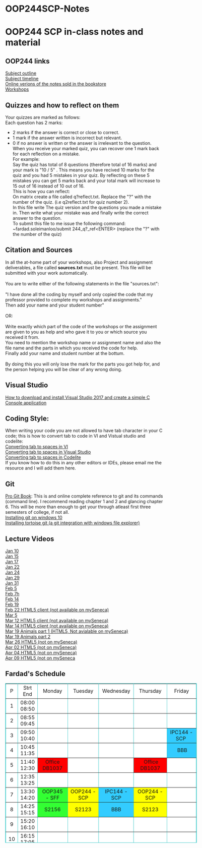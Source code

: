# OOP244SCP-Notes
# OOP244 SCP in-class notes and material 

## OOP244 links 
[Subject outline](https://ict.senecacollege.ca/course/oop244)<br />
[Subject timeline](https://scs.senecac.on.ca/~oop244/pages/timeline.html)<br />
[Online verions of the notes sold in the bookstore](https://scs.senecac.on.ca/~oop244/pages/content/index.html)<br />
[Workshops](https://github.com/Seneca-244200/OOP-Workshops)<br />
## Quizzes and how to reflect on them 
Your quizzes are marked as follows:<br />
Each question has 2 marks:<br />
- 2 marks if the answer is correct or close to correct.<br /> 
- 1 mark if the answer written is incorrect but relevant. <br />
- 0 if  no answer is written or the answer is irrelevant to the question.<br />
When you receive your marked quiz, you can recover one 1 mark back for each reflection on a mistake.<br /> 
For example: <br />
Say the quiz has total of 8 questions (therefore total of 16 marks) and your mark is "10 / 5" . This means you have recived 10 marks for the quiz and you had 5 mistakes in your quiz. By reflecting on these 5 mistakes you can get 5 marks back and your total mark will increase to 15 out of 16 instead of 10 out of 16.<br /> 
This is how you can reflect:<br /> 
On matrix create a file called q?reflect.txt. Replace the "?" with the number of the quiz. (i.e q2reflect.txt for quiz number 2).<br />
In this file write The quiz version and the questions you made a mistake in. Then write what your mistake was and finally write the correct answer to the question.<br />
To submit this file to me issue the following command:<br />
~fardad.soleimanloo/submit 244_q?_ref&lt;ENTER&gt; (replace the "?" with the number of the quiz)<br />

## Citation and Sources 
In all the at-home part of your workshops, also Project and assignment deliverables, a file called **sources.txt** must be present. This file will be submitted with your work automatically.<br />   
You are to write either of the following statements in the file "sources.txt":<br /><br />
"I have done all the coding by myself and only copied the code that my professor provided to complete my workshops and assignments."<br />
Then add your name and your student number"<br /><br />
OR:<br /><br />
Write exactly which part of the code of the workshops or the assignment are given to you as help and who gave it to you or which source you received it from. <br />
You need to mention the workshop name or assignment name and also the file name and the parts in which you received the code for help.<br />
Finally add your name and student number at the bottum.<br /><br />
By doing this you will only lose the mark for the parts you got help for, and the person helping you will be clear of any wrong doing. 

## Visual Studio
[How to download and install Visual Studio 2017 and create a simple C Console application](https://www.youtube.com/watch?v=rdtPA3mCsuk)<br />
## Coding Style:
When writing your code you are not allowed to have tab character in your C code; this is how to convert tab to code in VI and Vistual studio and codelite: <br />
[Converting tab to spaces in VI](http://vim.wikia.com/wiki/Converting_tabs_to_spaces) <br />
[Converting tab to spaces in Visual Studio](https://www.youtube.com/watch?v=oW4viEA72UI)<br />
[Converting tab to spaces in Codelite](https://www.youtube.com/watch?v=XQMPJpA8fJI&t)<br />
If you know how to do this in any other editors or IDEs, please email me the resource and I will add them here.

## Git
[Pro Git Book](https://git-scm.com/book): This is and online complete reference to git and its commands (command line). I recommend reading chapter 1 and 2 and glancing chapter 6. This will be more than enough to get your through atleast first three semesters of college, if not all. <br />
[Installing git on windows 10](https://www.youtube.com/watch?v=PXQif4EZd3Y)  <br />
[Installing tortoise git (a git integration with windows file explorer)](https://www.youtube.com/watch?v=pttIoMyyMaM) <br />

## Lecture Videos

[Jan 10](https://recordings.rna2.blindsidenetworks.com/senecacollege/0c960a757d70229ee64069379212a7f07b716fb4-1547145115244/capture/)<br />
[Jan 15](https://recordings.rna2.blindsidenetworks.com/senecacollege/0c960a757d70229ee64069379212a7f07b716fb4-1547576924340/capture/)<br />
[Jan 17](https://recordings.rna2.blindsidenetworks.com/senecacollege/0c960a757d70229ee64069379212a7f07b716fb4-1547750414251/capture/)<br />
[Jan 22](https://recordings.rna2.blindsidenetworks.com/senecacollege/0c960a757d70229ee64069379212a7f07b716fb4-1547750414251/capture/)<br />
[Jan 24](https://recordings.rna2.blindsidenetworks.com/senecacollege/0c960a757d70229ee64069379212a7f07b716fb4-1548354773891/capture/) <br />
[Jan 29](https://recordings.rna2.blindsidenetworks.com/senecacollege/0c960a757d70229ee64069379212a7f07b716fb4-1548786692066/capture/) <br />
[Jan 31](https://recordings.rna2.blindsidenetworks.com/senecacollege/0c960a757d70229ee64069379212a7f07b716fb4-1548958816573/capture/) <br />
[Feb 5](https://recordings.rna2.blindsidenetworks.com/senecacollege/0c960a757d70229ee64069379212a7f07b716fb4-1549391410166/capture/) <br />
[Feb 7h](https://recordings.rna2.blindsidenetworks.com/senecacollege/0c960a757d70229ee64069379212a7f07b716fb4-1549564297318/capture/) <br />
[Feb 14](https://recordings.rna2.blindsidenetworks.com/senecacollege/0c960a757d70229ee64069379212a7f07b716fb4-1550168887552/capture/) <br />
[Feb 19](https://recordings.rna2.blindsidenetworks.com/senecacollege/0c960a757d70229ee64069379212a7f07b716fb4-1550601485145/capture/) <br />
[Feb 22 HTML5 client (not available on mySeneca)](https://recordings.rna1.blindsidenetworks.com/senecacollege/d1871aac16059730b3485c5cf19de89e230e9236-1550774277534/capture/)<br />
[Mar 5](https://recordings.rna2.blindsidenetworks.com/senecacollege/0c960a757d70229ee64069379212a7f07b716fb4-1551810323842/capture/) <br />
[Mar 12  HTML5 client (not available on mySeneca)](https://recordings.rna1.blindsidenetworks.com/senecacollege/e44168bac7db04e4934f44ee1ef0388156b195ec-1552411600815/capture/) <br />
[Mar 14 HTML5 client (not available on mySeneca)](https://recordings.rna1.blindsidenetworks.com/senecacollege/e44168bac7db04e4934f44ee1ef0388156b195ec-1552583860364/capture/) <br />
[Mar 19 Animals part 1 (HTML5, Not avialable on mySeneca)](https://recordings.rna1.blindsidenetworks.com/senecacollege/e44168bac7db04e4934f44ee1ef0388156b195ec-1553015743191/capture/) <br />
[Mar 19 Animals part 2](https://recordings.rna2.blindsidenetworks.com/senecacollege/0c960a757d70229ee64069379212a7f07b716fb4-1550601485145/capture/) <br />
[Mar 26 HTML5 (not on mySeneca)](https://recordings.rna1.blindsidenetworks.com/senecacollege/e44168bac7db04e4934f44ee1ef0388156b195ec-1553620668695/capture/) <br />
[Apr 02 HTML5 (not on mySeneca)](https://recordings.rna1.blindsidenetworks.com/senecacollege/e44168bac7db04e4934f44ee1ef0388156b195ec-1554224842647/capture/)<br />
[Apr 04 HTML5 (not on mySeneca)](https://recordings.rna1.blindsidenetworks.com/senecacollege/e44168bac7db04e4934f44ee1ef0388156b195ec-1554397800529/capture/)<br />
[Apr 09 HTML5 (not on mySeneca](https://recordings.rna1.blindsidenetworks.com/senecacollege/e44168bac7db04e4934f44ee1ef0388156b195ec-1554829536604/capture/)<br />
## Fardad's Schedule
<table style="background-color: White; width: 608px; height: 506px;"
bordercolorlight="#72D8D8" bordercolordark="#2D9F9F" border="1"
bordercolor="#38c7c7" cellpadding="0" cellspacing="0">
<tr>
<td align="center" valign="middle" width="18">P</td>
<td align="center" valign="middle" width="45">Strt<br>
End</td>
<td align="center" valign="middle" width="101">Monday</td>
<td align="center" valign="middle" width="109">Tuesday</td>
<td align="center" valign="middle" width="102">Wednesday</td>
<td align="center" valign="middle" width="109">Thursday</td>
<td align="center" valign="middle" width="108">Friday</td>
</tr>
<tr>
<td align="center" valign="middle" width="18">1</td>
<td align="center" valign="middle" width="45">08:00<br>
08:50</td>
<td align="center" bgcolor="White" width="101">&nbsp;</td>
<td align="center" bgcolor="#ffffff">&nbsp;</td>
<td align="center" bgcolor="#ffffff" width="102">&nbsp;</td>
<td align="center" bgcolor="#ffffff">&nbsp;</td>
<td align="center" bgcolor="#ffffff" width="108">&nbsp;</td>
</tr>
<tr>
<td align="center" valign="middle" width="18">2</td>
<td align="center" valign="middle" width="45">08:55<br>
09:45</td>
<td align="center" bgcolor="#ffffff" width="101">&nbsp;</td>
<td align="center" bgcolor="#ffffff">&nbsp;</td>
<td align="center" bgcolor="#ffffff" width="102">&nbsp;</td>
<td align="center" bgcolor="#ffffff">&nbsp;</td>
<td align="center" bgcolor="#ffffff">&nbsp;</td>
</tr>
<tr>
<td align="center" valign="middle" width="18">3</td>
<td align="center" valign="middle" width="45">09:50<br>
10:40</td>
<td style="background-color: white;" align="center"
bgcolor="#33ff33">&nbsp;</td>
<td align="center" bgcolor="#ffffff" width="109">&nbsp;</td>
<td
style="width: 102px; text-align: center; background-color: white;"><br>
</td>
<td align="center">&nbsp;</td>
<td style="background-color: rgb(51, 204, 255);" align="center"
bgcolor="#ffffff">IPC144 - SCP&nbsp;</td>
</tr>
<tr>
<td align="center" height="38" valign="middle" width="18">4</td>
<td align="center" height="38" valign="middle" width="45">10:45<br>
11:35</td>
<td style="background-color: white;" align="center"
bgcolor="#33ff33">&nbsp;</td>
<td align="center" valign="middle" width="109">&nbsp;</td>
<td
style="width: 102px; text-align: center; background-color: white;"><br>
</td>
<td align="center">&nbsp;</td>
<td style="background-color: rgb(51, 204, 255);" align="center"
bgcolor="#ffffff">&nbsp;BBB</td>
</tr>
<tr>
<td align="center" valign="middle" width="18">5</td>
<td align="center" valign="middle" width="45">11:40<br>
12:30</td>
<td
style="width: 101px; text-align: center; background-color: red;">Office<br>
DB1037 </td>
<td style="text-align: center; background-color: white;"><br>
</td>
<td
style="width: 102px; text-align: center; background-color: white;"><br>
</td>
<td style="text-align: center; background-color: red;">&nbsp;Office<br>
DB1037 </td>
<td align="center" bgcolor="#ffffff" width="108">&nbsp;</td>
</tr>
<tr>
<td align="center" height="28" valign="middle" width="18">6</td>
<td align="center" height="28" valign="middle" width="45">12:35<br>
13:25</td>
<td align="center" width="101"><br>
</td>
<td style="text-align: center; background-color: white;"><br>
</td>
<td
style="width: 102px; vertical-align: middle; text-align: center; background-color: white;"><br>
</td>
<td style="text-align: center;"><br>
</td>
<td align="center" bgcolor="#ffffff" valign="middle" width="108">&nbsp;</td>
</tr>
<tr>
<td align="center" valign="middle" width="18">7</td>
<td align="center" valign="middle" width="45">13:30<br>
14:20</td>
<td
style="width: 101px; text-align: center; background-color: rgb(51, 255, 51);">OOP345
- SFF<br>
</td>
<td
style="width: 109px; text-align: center; background-color: yellow;">OOP244
- SCP<br>
</td>
<td
style="text-align: center; background-color: rgb(51, 204, 255);">IPC144
- SCP<br>
</td>
<td style="background-color: yellow;" align="center">OOP244 - SCP<br>
</td>
<td align="center" bgcolor="#ffffff">&nbsp;</td>
</tr>
<tr>
<td align="center" valign="middle" width="18">8</td>
<td align="center" valign="middle" width="45">14:25<br>
15:15</td>
<td
style="width: 101px; vertical-align: middle; text-align: center; background-color: rgb(51, 255, 51);">S2156<br>
</td>
<td style="background-color: yellow;" align="center"
valign="middle" width="109">S2123<br>
</td>
<td style="background-color: rgb(51, 204, 255);" align="center">BBB<br>
</td>
<td style="background-color: yellow;" align="center">S2123<br>
</td>
<td align="center" bgcolor="#ffffff">&nbsp;</td>
</tr>
<tr>
<td align="center" valign="middle" width="18">9</td>
<td align="center" valign="middle" width="45">15:20<br>
16:10</td>
<td style="text-align: center; background-color: white;"> <br>
</td>
<td style="text-align: center; background-color: white;"><br>
</td>
<td style="text-align: center; background-color: white;">&nbsp;</td>
<td style="text-align: center;"><br>
</td>
<td align="center" bgcolor="#ffffff" width="108">&nbsp;</td>
</tr>
<tr>
<td align="center" height="37" valign="middle" width="18">10</td>
<td align="center" height="37" valign="middle" width="45">16:15<br>
17:05</td>
<td
style="width: 101px; vertical-align: middle; text-align: center; background-color: white;">&nbsp;</td>
<td
style="width: 109px; vertical-align: middle; height: 37px; text-align: center; background-color: white;"><br>
</td>
<td style="text-align: center; background-color: white;">&nbsp;</td>
<td style="text-align: center;"><br>
</td>
<td align="center" bgcolor="#ffffff" valign="middle" width="108">&nbsp;</td>
</tr>
<tr>
<td align="center" height="37" valign="middle">11</td>
<td align="center" height="37" valign="middle">17:10<br>
18:00</td>
<td align="center" bgcolor="#ffffff" valign="middle">&nbsp;</td>
<td align="center" bgcolor="#ffffff" height="37" valign="middle">&nbsp;</td>
<td align="center">&nbsp;</td>
<td style="background-color: rgb(51, 255, 51);" align="center"
bgcolor="#ffffff">OOP345-SFFL&nbsp;</td>
<td align="center" bgcolor="#ffffff" valign="middle">&nbsp;</td>
</tr>
<tr>
<td style="vertical-align: middle; text-align: center;">12<br>
</td>
<td style="vertical-align: top; text-align: center;">18:05<br>
19:00<br>
</td>
<td style="vertical-align: top;"><br>
</td>
<td style="vertical-align: top;"><br>
</td>
<td style="vertical-align: top;"><br>
</td>
<td
style="vertical-align: middle; text-align: center; background-color: rgb(51, 255, 51);">DB2107<br>
</td>
<td style="vertical-align: top;"><br>
</td>
</tr>
</table>






